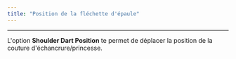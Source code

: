 ```yaml
---
title: "Position de la fléchette d'épaule"
---
```


***

L'option **Shoulder Dart Position** te permet de déplacer la position de la couture d'échancrure/princesse.




